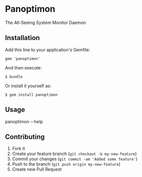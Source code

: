 # Panoptimon

The All-Seeing System Monitor Daemon

## Installation

Add this line to your application's Gemfile:

    gem 'panoptimon'

And then execute:

    $ bundle

Or install it yourself as:

    $ gem install panoptimon

## Usage

  panoptimon --help

## Contributing

1. Fork it
2. Create your feature branch (`git checkout -b my-new-feature`)
3. Commit your changes (`git commit -am 'Added some feature'`)
4. Push to the branch (`git push origin my-new-feature`)
5. Create new Pull Request
